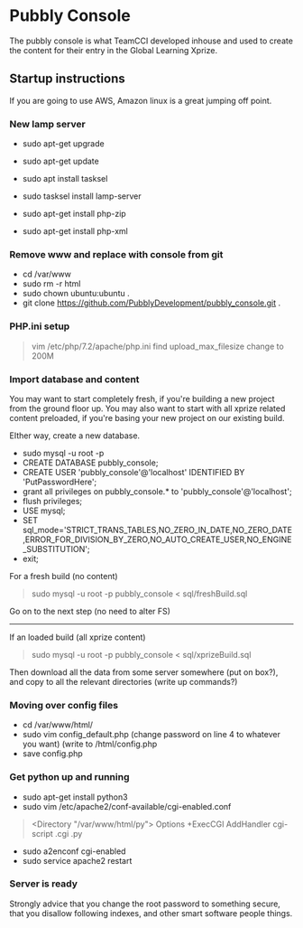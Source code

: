 # Pubbly Console
 
The pubbly console is what TeamCCI developed inhouse and used to create the content for their entry in the Global Learning Xprize.

## Startup instructions

If you are going to use AWS, Amazon linux is a great jumping off point.

### New lamp server

* sudo apt-get upgrade
* sudo apt-get update
* sudo apt install tasksel
* sudo tasksel install lamp-server

* sudo apt-get install php-zip
* sudo apt-get install php-xml

### Remove www and replace with console from git
* cd /var/www
* sudo rm -r html
* sudo chown ubuntu:ubuntu .
* git clone https://github.com/PubblyDevelopment/pubbly_console.git .

### PHP.ini setup

> vim /etc/php/7.2/apache/php.ini
> find upload_max_filesize
> change to 200M

### Import database and content

You may want to start completely fresh, if you're building a new project from the ground floor up. You may also want to start with all xprize related content preloaded, if you're basing your new project on our existing build.

EIther way, create a new database.

* sudo mysql -u root -p
* CREATE DATABASE pubbly_console;
* CREATE USER 'pubbly_console'@'localhost' IDENTIFIED BY 'PutPasswordHere';
* grant all privileges on pubbly_console.* to 'pubbly_console'@'localhost';
* flush privileges;
* USE mysql;
* SET sql_mode='STRICT_TRANS_TABLES,NO_ZERO_IN_DATE,NO_ZERO_DATE,ERROR_FOR_DIVISION_BY_ZERO,NO_AUTO_CREATE_USER,NO_ENGINE_SUBSTITUTION';
* exit;

For a fresh build (no content)

> sudo mysql -u root -p pubbly_console < sql/freshBuild.sql

Go on to the next step (no need to alter FS)

---

If an loaded build (all xprize content)

> sudo mysql -u root -p pubbly_console < sql/xprizeBuild.sql

Then download all the data from some server somewhere (put on box?), and copy to all the relevant directories (write up commands?)


### Moving over config files

* cd /var/www/html/
* sudo vim config_default.php
(change password on line 4 to whatever you want)
(write to /html/config.php
* save config.php

### Get python up and running

* sudo apt-get install python3
* sudo vim /etc/apache2/conf-available/cgi-enabled.conf
> <Directory "/var/www/html/py">
>    Options +ExecCGI
>    AddHandler cgi-script .cgi .py
> </Directory>
* sudo a2enconf cgi-enabled
* sudo service apache2 restart

### Server is ready

Strongly advice that you change the root password to something secure, that you disallow following indexes, and other smart software people things.

## 